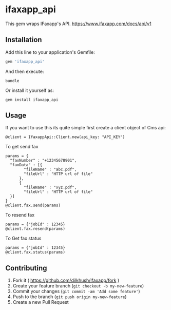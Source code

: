 # ifaxapp_api

This gem wraps IFaxapp's API. https://www.ifaxapp.com/docs/api/v1

## Installation

Add this line to your application's Gemfile:

```ruby
gem 'ifaxapp_api'
```

And then execute:

    bundle

Or install it yourself as:

    gem install ifaxapp_api

## Usage

If you want to use this its quite simple first create a client object of Cms api:

    @client = IfaxappApi::Client.new(api_key: "API_KEY")

To get send fax

    params = {
      "faxNumber" : "+12345678901",
      "faxData" : [{
            "fileName" : "abc.pdf",
            "fileUrl" : "HTTP url of file"
          },
          {
            "fileName" : "xyz.pdf",
            "fileUrl" : "HTTP url of file"
      }]
    }
    @client.fax.send(params)

To resend fax

    params = {"jobId" : 12345}
    @client.fax.resend(params)

To Get fax status

    params = {"jobId" : 12345}
    @client.fax.status(params)

## Contributing

1. Fork it ( https://github.com/dilkhush/ifaxapp/fork )
2. Create your feature branch (`git checkout -b my-new-feature`)
3. Commit your changes (`git commit -am 'Add some feature'`)
4. Push to the branch (`git push origin my-new-feature`)
5. Create a new Pull Request
